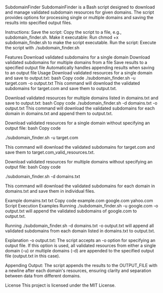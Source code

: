 SubdomainFinder
SubdomainFinder is a Bash script designed to download and manage validated subdomain resources for given domains. The script provides options for processing single or multiple domains and saving the results into specified output files.

Instructions:
Save the script: Copy the script to a file, e.g., subdomain_finder.sh.
Make it executable: Run chmod +x subdomain_finder.sh to make the script executable.
Run the script: Execute the script with ./subdomain_finder.sh

Features
Download validated subdomains for a single domain
Download validated subdomains for multiple domains from a file
Save results to a specified output file
Automatically handles appending results when saving to an output file
Usage
Download validated resources for a single domain and save to output.txt:
bash
Copy code
./subdomain_finder.sh -u target.com -o output.txt
This command will download the validated subdomains for target.com and save them to output.txt.

Download validated resources for multiple domains listed in domains.txt and save to output.txt:
bash
Copy code
./subdomain_finder.sh -d domains.txt -o output.txt
This command will download the validated subdomains for each domain in domains.txt and append them to output.txt.

Download validated resources for a single domain without specifying an output file:
bash
Copy code

./subdomain_finder.sh -u target.com

This command will download the validated subdomains for target.com and save them to target.com_valid_resources.txt.

Download validated resources for multiple domains without specifying an output file:
bash
Copy code

./subdomain_finder.sh -d domains.txt

This command will download the validated subdomains for each domain in domains.txt and save them in individual files.

Example domains.txt
txt
Copy code
example.com
google.com
yahoo.com
Script Execution Examples
Running ./subdomain_finder.sh -u google.com -o output.txt will append the validated subdomains of google.com to output.txt.

Running ./subdomain_finder.sh -d domains.txt -o output.txt will append all validated subdomains from each domain listed in domains.txt to output.txt.

Explanation
-o output.txt:
The script accepts an -o option for specifying an output file. If this option is used, all validated resources from either a single domain (-u) or multiple domains (-d) are appended to the specified output file (output.txt in this case).

Appending Output:
The script appends the results to the OUTPUT_FILE with a newline after each domain's resources, ensuring clarity and separation between data from different domains.

License
This project is licensed under the MIT License.
